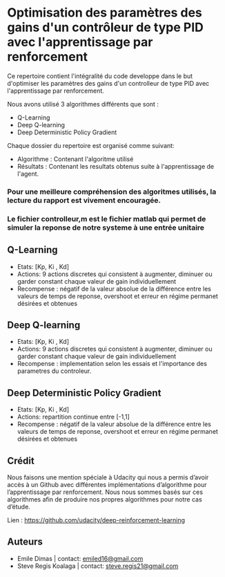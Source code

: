 # Optimisation des paramètres des gains d'un contrôleur de type PID avec l'apprentissage par renforcement

Ce repertoire contient l'intégralité du code developpe dans le but d'optimiser les paramètres des gains d'un controlleur de type PID avec l'apprentissage par renforcement.  

Nous avons utilisé 3 algorithmes différents que sont :

* Q-Learning
* Deep Q-learning
* Deep Deterministic Policy Gradient


Chaque dossier du repertoire est organisé comme suivant:

* Algorithme : Contenant l'algoritme utilisé 
* Résultats : Contenant les resultats obtenus suite à l'apprentissage de l'agent.


### Pour une meilleure compréhension des algoritmes utilisés, la lecture du rapport est vivement encouragée.

### Le fichier controlleur,m est le fichier matlab qui permet de simuler la reponse de notre systeme à une entrée unitaire

## Q-Learning

* Etats: [Kp, Ki , Kd]  
* Actions: 9 actions discretes qui consistent à augmenter, diminuer ou garder constant chaque valeur de gain individuellement
* Recompense : négatif de la valeur absolue de la différence entre les valeurs  de temps de reponse, overshoot et erreur en régime permanet désirées et obtenues 


## Deep Q-learning

* Etats: [Kp, Ki , Kd]  
* Actions: 9 actions discretes qui consistent à augmenter, diminuer ou garder constant chaque valeur de gain individuellement
* Recompense : implementation selon les essais et l'importance des parametres du controleur.


## Deep Deterministic Policy Gradient

* Etats: [Kp, Ki , Kd] 
* Actions: repartition continue entre [-1,1]
* Recompense : négatif de la valeur absolue de la différence entre les valeurs  de temps de reponse, overshoot et erreur en régime permanet désirées et obtenues


## Crédit 

Nous faisons une mention spéciale à Udacity qui nous a permis d’avoir accès à un Github avec différentes implémentations d’algorithme pour l’apprentissage par renforcement. Nous nous sommes basés sur ces algorithmes afin de produire nos propres algorithmes pour notre cas d’étude. 

Lien : https://github.com/udacity/deep-reinforcement-learning


## Auteurs

* Emile Dimas | contact: emiled16@gmail.com
* Steve Regis Koalaga | contact: steve.regis21@gmail.com
